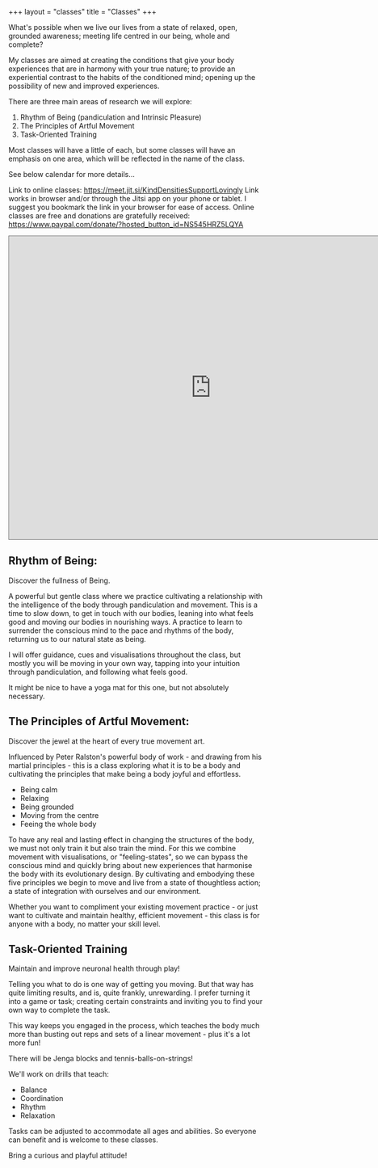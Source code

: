 +++
layout = "classes"
title = "Classes"
+++

What's possible when we live our lives from a state of relaxed, open, grounded awareness; meeting life centred in our being, whole and complete? 

My classes are aimed at creating the conditions that give your body experiences that are in harmony with your true nature; to provide an experiential contrast to the habits of the conditioned mind; opening up the possibility of new and improved experiences. 

There are three main areas of research we will explore:
1. Rhythm of Being (pandiculation and Intrinsic Pleasure)
2. The Principles of Artful Movement
3. Task-Oriented Training

Most classes will have a little of each, but some classes will have an emphasis on one area, which will be reflected in the name of the class. 

See below calendar for more details...

Link to online classes: https://meet.jit.si/KindDensitiesSupportLovingly
Link works in browser and/or through the Jitsi app on your phone or tablet. I suggest you bookmark the link in your browser for ease of access. 
Online classes are free and donations are gratefully received: 
https://www.paypal.com/donate/?hosted_button_id=NS545HRZ5LQYA

<div class="post-video">
  <div class="post-video__wrap">
   <iframe src="https://calendar.google.com/calendar/embed?height=600&wkst=1&bgcolor=%23fd7b33&ctz=Europe%2FLondon&showPrint=0&showTitle=0&src=Z3VzdG9qaWppamlAZ21haWwuY29t&src=YWRkcmVzc2Jvb2sjY29udGFjdHNAZ3JvdXAudi5jYWxlbmRhci5nb29nbGUuY29t&src=YTExYWYyZWZlZWMzOTkxMGJlY2EzODUxZTMzZDU4Yjc1MGE3Njk1MGQzMjA1ZjQ0MjE2NTZlMmEyMGRkYzhmZkBncm91cC5jYWxlbmRhci5nb29nbGUuY29t&color=%237CB342&color=%23F6BF26&color=%23F09300" style="border:solid 1px #777" width="800" height="600" frameborder="0" scrolling="no"></iframe>
  </div>
</div>

## Rhythm of Being:

Discover the fullness of Being.

A powerful but gentle class where we practice cultivating a relationship with the intelligence of the body through pandiculation and movement. This is a time to slow down, to get in touch with our bodies, leaning into what feels good and moving our bodies in nourishing ways. A practice to learn to surrender the conscious mind to the pace and rhythms of the body, returning us to our natural state as being.

I will offer guidance, cues and visualisations throughout the class, but mostly you will be moving in your own way, tapping into your intuition through pandiculation, and following what feels good.

It might be nice to have a yoga mat for this one, but not absolutely necessary.


## The Principles of Artful Movement:

Discover the jewel at the heart of every true movement art. 

Influenced by Peter Ralston's powerful body of work - and drawing from his martial principles - this is a class exploring what it is to be a body and cultivating the principles that make being a body joyful and effortless. 

- Being calm
- Relaxing
- Being grounded
- Moving from the centre
- Feeing the whole body

To have any real and lasting effect in changing the structures of the body, we must not only train it but also train the mind. For this we combine movement with visualisations, or "feeling-states", so we can bypass the conscious mind and quickly bring about new experiences that harmonise the body with its evolutionary design. By cultivating and embodying these five principles we begin to move and live from a state of thoughtless action; a state of integration with ourselves and our environment. 

Whether you want to compliment your existing movement practice - or just want to cultivate and maintain healthy, efficient movement - this class is for anyone with a body, no matter your skill level. 


## Task-Oriented Training

Maintain and improve neuronal health through play!

Telling you what to do is one way of getting you moving. But that way has quite limiting results, and is, quite frankly, unrewarding. I prefer turning it into a game or task; creating certain constraints and inviting you to find your own way to complete the task. 

This way keeps you engaged in the process, which teaches the body much more than busting out reps and sets of a linear movement - plus it's a lot more fun!

There will be Jenga blocks and tennis-balls-on-strings!

We'll work on drills that teach:
- Balance
- Coordination
- Rhythm
- Relaxation

Tasks can be adjusted to accommodate all ages and abilities. So everyone can benefit and is welcome to these classes.

Bring a curious and playful attitude!
